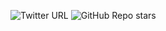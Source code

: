 ![Twitter URL](https://img.shields.io/twitter/url?style=social&url=https%3A%2F%2Ftwitter%2FSinchana_p_03)  ![GitHub Repo stars](https://img.shields.io/github/stars/sinchana-P/My-portfolio?style=social)
